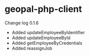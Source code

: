 geopal-php-client
=================


Change log
0.1.6
* Added updateEmployeeByIdentifier
* Added updateEmployeeById
* Added getEmployeeByCredentials
* Added reassignJob